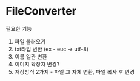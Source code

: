 # FileConverter


필요한 기능
1. 파일 불러오기
2. txt타입 변환 (ex - euc -> utf-8)
3. 이름 일관 변환
4. 이미지 확장자 변경?
5. 저장방식 2가지 - 파일 그 자체 변환, 파일 복사 후 변경
